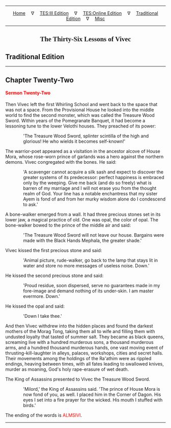 
---

<!--- Jekyll Page Links -->

<center>
<a href="../../../index.html">Home</a>
&emsp;&nabla;&emsp;
<a href="../../index-tes3.html">TES:III Edition</a>
&emsp;&nabla;&emsp;
<a href="../../index-teso.html">TES:Online Edition</a>
&emsp;&nabla;&emsp;
<a href="../../index-traditional.html">Traditional Edition</a>
&emsp;&nabla;&emsp;
<a href="../../index-misc.html">Misc</a>
</center>

<!--- Markdown Body Below: -->

---

<center>
<h2><span style="font-family:Georgia">The Thirty-Six Lessons of Vivec</span></h2>
</center>

## Traditional Edition

---

## Chapter Twenty-Two

#### <span style="color:red">Sermon Twenty-Two</span>

Then Vivec left the first Whirling School and went back to the space that was not a space. From the Provisional House he looked into the middle world to find the second monster, which was called the Treasure Wood Sword. Within years of the Pomegranate Banquet, it had become a lessoning tune to the lower Velothi houses. They preached of its power:

<span style="display:inline-block;padding-left:4em">'The Treasure Wood Sword, splinter scintilla of the high and glorious! He who wields it becomes self-known!'</span>

The warrior-poet appeared as a visitation in the ancestor alcove of House Mora, whose rose-worn prince of garlands was a hero against the northern demons. Vivec congregated with the bones. He said:

<span style="display:inline-block;padding-left:4em">'A scavenger cannot acquire a silk sash and expect to discover the greater systems of its predecessor: perfect happiness is embraced only by the weeping. Give me back (and do so freely) what is barren of my marriage and I will not erase you from the thought realm of God. Your line has a notable enchantress that my sister Ayem is fond of and from her murky wisdom alone do I condescend to ask.'</span>

A bone-walker emerged from a wall. It had three precious stones set in its lower jaw, a magical practice of old. One was opal, the color of opal. The bone-walker bowed to the prince of the middle air and said:

<span style="display:inline-block;padding-left:4em">'The Treasure Wood Sword will not leave our house. Bargains were made with the Black Hands Mephala, the greater shade.'</span>

Vivec kissed the first precious stone and said:

<span style="display:inline-block;padding-left:4em">'Animal picture, rude-walker, go back to the lamp that stays lit in water and store no more messages of useless noise. Down.'</span>

He kissed the second precious stone and said:

<span style="display:inline-block;padding-left:4em">'Proud residue, soon dispersed, serve no guarantees made in my fore-image and demand nothing of its under-skin. I am master evermore. Down.'</span>

He kissed the opal and said:

<span style="display:inline-block;padding-left:4em">'Down I take thee.'</span>

And then Vivec withdrew into the hidden places and found the darkest mothers of the Morag Tong, taking them all to wife and filling them with undusted loyalty that tasted of summer salt. They became as black queens, screaming live with a hundred murderous sons, a thousand murderous arms, and a hundred thousand murderous hands, one vast moving event of thrusting-kill-laughter in alleys, palaces, workshops, cities and secret halls. Their movements among the holdings of the Ra'athim were as rippled endings, heaving between times, with all fates leading to swallowed knives, murder as moaning, God's holy rape-erasure of wet death.

The King of Assassins presented to Vivec the Treasure Wood Sword.

<span style="display:inline-block;padding-left:4em">'Milord,' the King of Assassins said. 'The prince of House Mora is now fond of you, as well. I placed him in the Corner of Dagon. His eyes I set into a fire prayer for the wicked. His mouth I stuffed with birds.'</span>

The ending of the words is
<span style="color:red">ALMSIVI</span>.

---
